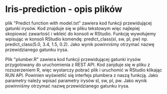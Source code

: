 # Iris-prediction - opis plików

plik "Predict function with model.txt" zawiera kod funkcji przewidującej gatunki irysów. 
Kod znajduje się w pliku tekstowym więc najlepiej skopiować zawartość i wkleić do konsoli w RStudio. 
Funkcję wywołujemy wpisując w konsoli RStudio komendę: predict_class(sl, sw, pl, pw) np. predict_class(5.0, 3.4, 1.5, 0.2). 
Jako wynik powinniśmy otrzymać nazwę przewidzianego gatunku irysa.  

Plik "plumber.R" zawiera kod funkcji przewidującej gatunki irysów przygotowany do uruchomienia z REST API.
Kod zanjduje się w pliku z rozszerzeniem R, więc wystarczy pobrać plik i uruchomić w RStudio klikając RUN API. 
Powinien wyświetlić się interfejs plumbera z naszą funkcją. Jako parametry należy wpisać parametry irysów sl, sw, pl, pw.
Jako wynik powinniśmy otrzymać nazwę przewidzianego gatunku irysa.
